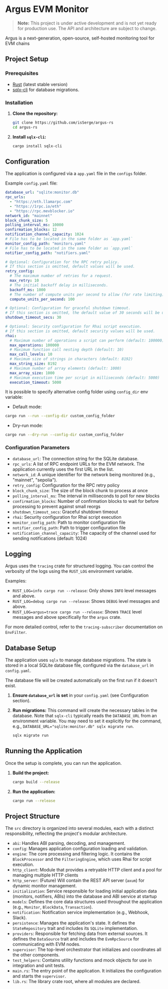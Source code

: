 # Argus EVM Monitor

> **Note:** This project is under active development and is not yet ready for production use. The API and architecture are subject to change.

Argus is a next-generation, open-source, self-hosted monitoring tool for EVM chains

## Project Setup

### Prerequisites

- [Rust](https://www.rust-lang.org/tools/install) (latest stable version)
- [sqlx-cli](https://github.com/launchbadge/sqlx/tree/main/sqlx-cli) for database migrations.

### Installation

1.  **Clone the repository:**
    ```bash
    git clone https://github.com/isSerge/argus-rs
    cd argus-rs
    ```

2.  **Install `sqlx-cli`:**
    ```bash
    cargo install sqlx-cli
    ```

## Configuration

The application is configured via a `app.yaml` file in the `configs` folder.

Example `config.yaml` file:
```yaml
database_url: "sqlite:monitor.db"
rpc_urls:
  - "https://eth.llamarpc.com"
  - "https://1rpc.io/eth"
  - "https://rpc.mevblocker.io"
network_id: "mainnet"
block_chunk_size: 5
polling_interval_ms: 10000
confirmation_blocks: 12
notification_channel_capacity: 1024
# File has to be located in the same folder as `app.yaml`
monitor_config_path: "monitors.yaml"
# File has to be located in the same folder as `app.yaml`
notifier_config_path: "notifiers.yaml"

# Optional: Configuration for the RPC retry policy.
# If this section is omitted, default values will be used.
retry_config:
  # The maximum number of retries for a request.
  max_retry: 10
  # The initial backoff delay in milliseconds.
  backoff_ms: 1000
  # The number of compute units per second to allow (for rate limiting).
  compute_units_per_second: 100

# Optional: Configuration for graceful shutdown timeout.
# If this section is omitted, the default value of 30 seconds will be used.
shutdown_timeout_secs: 30

# Optional: Security configuration for Rhai script execution.
# If this section is omitted, default security values will be used.
rhai:
  # Maximum number of operations a script can perform (default: 100000)
  max_operations: 100000
  # Maximum function call nesting depth (default: 10)
  max_call_levels: 10
  # Maximum size of strings in characters (default: 8192)
  max_string_size: 8192
  # Maximum number of array elements (default: 1000)
  max_array_size: 1000
  # Maximum execution time per script in milliseconds (default: 5000)
  execution_timeout: 5000
```

It is possible to specify alternative config folder using `config_dir` env variable:

- Default mode:

```bash
cargo run --run --config-dir custom_config_folder
```

- Dry-run mode:

```bash
cargo run --dry-run --config-dir custom_config_folder
```

### Configuration Parameters

- `database_url`: The connection string for the SQLite database.
- `rpc_urls`: A list of RPC endpoint URLs for the EVM network. The application currently uses the first URL in the list.
- `network_id`: A unique identifier for the network being monitored (e.g., "mainnet", "sepolia").
- `retry_config`: Configuration for the RPC retry policy
- `block_chunk_size`: The size of the block chunk to process at once
- `polling_interval_ms`: The interval in milliseconds to poll for new blocks
- `confirmation_blocks`: Number of confirmation blocks to wait for before processing to prevent against small reorgs
- `shutdown_timeout_secs`: Graceful shutdown timeout
- `rhai`: Security configuration for Rhai script execution
- `monitor_config_path`: Path to monitor configuration file
- `notifier_config_path`: Path to trigger configuration file
- `notification_channel_capacity`: The capacity of the channel used for sending notifications (default: 1024)

## Logging

Argus uses the `tracing` crate for structured logging. You can control the verbosity of the logs using the `RUST_LOG` environment variable.

Examples:
- `RUST_LOG=info cargo run --release`: Only shows `INFO` level messages and above.
- `RUST_LOG=debug cargo run --release`: Shows `DEBUG` level messages and above.
- `RUST_LOG=argus=trace cargo run --release`: Shows `TRACE` level messages and above specifically for the `argus` crate.

For more detailed control, refer to the `tracing-subscriber` documentation on `EnvFilter`.

## Database Setup

The application uses `sqlx` to manage database migrations. The state is stored in a local SQLite database file, configured via the `database_url` in `config.yaml`.

The database file will be created automatically on the first run if it doesn't exist.

1.  **Ensure `database_url` is set** in your `config.yaml` (see Configuration section).

2.  **Run migrations:**
    This command will create the necessary tables in the database. Note that `sqlx-cli` typically reads the `DATABASE_URL` from an environment variable. You may need to set it explicitly for the command, e.g., `DATABASE_URL="sqlite:monitor.db" sqlx migrate run`.
    ```bash
    sqlx migrate run
    ```

## Running the Application

Once the setup is complete, you can run the application.

1.  **Build the project:**
    ```bash
    cargo build --release
    ```

2.  **Run the application:**
    ```bash
    cargo run --release
    ```

## Project Structure

The `src` directory is organized into several modules, each with a distinct responsibility, reflecting the project's modular architecture.

-   `abi`: Handles ABI parsing, decoding, and management.
-   `config`: Manages application configuration loading and validation.
-   `engine`: The core processing and filtering logic. It contains the `BlockProcessor` and the `FilteringEngine`, which uses Rhai for script execution.
-   `http_client`: Module that provides a retryable HTTP client and a pool for managing multiple HTTP clients
-   `http_server`: (Future) Will contain the REST API server (`axum`) for dynamic monitor management.
-   `initialization`: Service responsible for loading initial application data (monitors, notifiers, ABIs) into the database and ABI service at startup
-   `models`: Defines the core data structures used throughout the application (e.g., `Monitor`, `BlockData`, `Transaction`).
-   `notification`: Notification service implementation (e.g., Webhook, Slack).
-   `persistence`: Manages the application's state. It defines the `StateRepository` trait and includes its `SQLite` implementation.
-   `providers`: Responsible for fetching data from external sources. It defines the `DataSource` trait and includes the `EvmRpcSource` for communicating with EVM nodes.
-   `supervisor`: The top-level orchestrator that initializes and coordinates all the other components.
-   `test_helpers`: Contains utility functions and mock objects for use in integration and unit tests.
-   `main.rs`: The entry point of the application. It initializes the configuration and starts the `supervisor`.
-   `lib.rs`: The library crate root, where all modules are declared.
